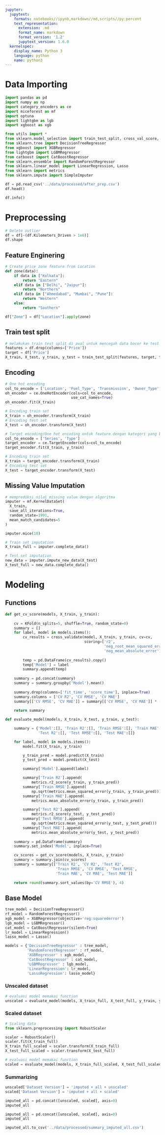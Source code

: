 ```yaml
---
jupyter:
  jupytext:
    formats: notebooks//ipynb,markdown//md,scripts//py:percent
    text_representation:
      extension: .md
      format_name: markdown
      format_version: '1.2'
      jupytext_version: 1.6.0
  kernelspec:
    display_name: Python 3
    language: python
    name: python3
---
```


# Data Importing

```python
import pandas as pd
import numpy as np
import category_encoders as ce
import miceforest as mf
import optuna
import lightgbm as lgb
import xgboost as xgb

from utils import *
from sklearn.model_selection import train_test_split, cross_val_score, cross_validate, KFold
from sklearn.tree import DecisionTreeRegressor
from xgboost import XGBRegressor
from lightgbm import LGBMRegressor
from catboost import CatBoostRegressor
from sklearn.ensemble import RandomForestRegressor
from sklearn.linear_model import LinearRegression, Lasso
from sklearn import metrics
from sklearn.impute import SimpleImputer
```

```python
df = pd.read_csv('../data/processed/after_prep.csv')
df.head()
```

```python
df.info()
```

<!-- #region id="g1GS1AAUZIt9" -->
# Preprocessing
<!-- #endregion -->

```python execution={"iopub.execute_input": "2020-10-15T12:50:17.869621Z", "iopub.status.busy": "2020-10-15T12:50:17.869621Z", "iopub.status.idle": "2020-10-15T12:50:17.883583Z", "shell.execute_reply": "2020-10-15T12:50:17.882586Z", "shell.execute_reply.started": "2020-10-15T12:50:17.869621Z"} id="INV8VvOYZItN"
# Delete outlier
df = df[~(df.Kilometers_Driven > 1e6)]
df.shape
```

## Feature Enginering

```python
# Create price zone feature from Location
def zone(data):
    if data in ["Kolkata"]:
        return "Eastern"
    elif data in ["Delhi", "Jaipur"]:
        return "Northern"
    elif data in ["Ahmedabad", "Mumbai", "Pune"]:
        return "Western"
    else:
        return "Southern"

df["Zone"] = df["Location"].apply(zone)
```

<!-- #region id="yEgVyyNSZIt9" -->
## Train test split
<!-- #endregion -->

```python execution={"iopub.execute_input": "2020-10-15T12:50:17.884579Z", "iopub.status.busy": "2020-10-15T12:50:17.884579Z", "iopub.status.idle": "2020-10-15T12:50:17.898543Z", "shell.execute_reply": "2020-10-15T12:50:17.897546Z", "shell.execute_reply.started": "2020-10-15T12:50:17.884579Z"} id="nPxFt6bSZIt-" outputId="2b131b44-7d5e-469d-9e5f-0bc241abd283"
# melakukan train test split di awal untuk mencegah data bocor ke test set saat dilakukan encoding/imputation
features = df.drop(columns=['Price'])
target = df['Price']
X_train, X_test, y_train, y_test = train_test_split(features, target, test_size=0.25, random_state=0)
```

<!-- #region id="oxqsMHrKZIuA" -->
## Encoding
<!-- #endregion -->

```python cell_id="00036-c7e04c20-9ab9-48dc-a699-9e7a06582a8c" execution={"iopub.execute_input": "2020-10-15T12:50:17.900538Z", "iopub.status.busy": "2020-10-15T12:50:17.899538Z", "iopub.status.idle": "2020-10-15T12:50:18.100999Z", "shell.execute_reply": "2020-10-15T12:50:18.100001Z", "shell.execute_reply.started": "2020-10-15T12:50:17.900538Z"} id="_0criLnZIakn" output_cleared=false tags=[]
# One hot encoding
col_to_encode = ['Location', 'Fuel_Type', 'Transmission', 'Owner_Type', 'Brand', 'Zone']
oh_encoder = ce.OneHotEncoder(cols=col_to_encode,
                              use_cat_names=True)
oh_encoder.fit(X_train)

# Encoding train set
X_train = oh_encoder.transform(X_train)
# Encoding test set
X_test = oh_encoder.transform(X_test)
```

```python execution={"iopub.execute_input": "2020-10-15T12:50:18.102994Z", "iopub.status.busy": "2020-10-15T12:50:18.101997Z", "iopub.status.idle": "2020-10-15T12:50:18.179789Z", "shell.execute_reply": "2020-10-15T12:50:18.178825Z", "shell.execute_reply.started": "2020-10-15T12:50:18.102994Z"} id="kcMLnvJxZIuD"
# Target encoding/One hot encoding untuk feature dengan kategori yang banyak
col_to_encode = ['Series', 'Type']
target_encoder = ce.TargetEncoder(cols=col_to_encode)
target_encoder.fit(X_train, y_train)

# Encoding train set
X_train = target_encoder.transform(X_train)
# Encoding test set
X_test = target_encoder.transform(X_test)
```

<!-- #region id="6MJs1hK7Iv1N" -->
## Missing Value Imputation
<!-- #endregion -->

```python execution={"iopub.execute_input": "2020-10-15T12:50:18.181784Z", "iopub.status.busy": "2020-10-15T12:50:18.180785Z", "iopub.status.idle": "2020-10-15T12:50:29.221721Z", "shell.execute_reply": "2020-10-15T12:50:29.221721Z", "shell.execute_reply.started": "2020-10-15T12:50:18.181784Z"} id="ccgkETh_Iv1O"
# memprediksi nilai missing value dengan algoritma 
imputer = mf.KernelDataSet(
  X_train,
  save_all_iterations=True,
  random_state=1991,
  mean_match_candidates=5
)

imputer.mice(10)
```

```python execution={"iopub.execute_input": "2020-10-15T12:50:29.221721Z", "iopub.status.busy": "2020-10-15T12:50:29.221721Z", "iopub.status.idle": "2020-10-15T12:50:29.238494Z", "shell.execute_reply": "2020-10-15T12:50:29.237530Z", "shell.execute_reply.started": "2020-10-15T12:50:29.221721Z"} id="e_zrbZk6Iv1S"
# Train set imputation
X_train_full = imputer.complete_data()
```

```python execution={"iopub.execute_input": "2020-10-15T12:50:29.239490Z", "iopub.status.busy": "2020-10-15T12:50:29.239490Z", "iopub.status.idle": "2020-10-15T12:50:31.718460Z", "shell.execute_reply": "2020-10-15T12:50:31.718460Z", "shell.execute_reply.started": "2020-10-15T12:50:29.239490Z"} id="s3TrxVjQIv1Z"
# Test set imputation
new_data = imputer.impute_new_data(X_test)
X_test_full = new_data.complete_data()
```

<!-- #region id="wV2sjkqEZIup" -->
# Modeling
<!-- #endregion -->

<!-- #region id="4g_nWqotKl6_" -->
## Functions
<!-- #endregion -->

```python execution={"iopub.execute_input": "2020-10-15T12:50:31.718460Z", "iopub.status.busy": "2020-10-15T12:50:31.718460Z", "iopub.status.idle": "2020-10-15T12:50:31.734258Z", "shell.execute_reply": "2020-10-15T12:50:31.733261Z", "shell.execute_reply.started": "2020-10-15T12:50:31.718460Z"} id="Qp4QHIuFZIuq"
def get_cv_score(models, X_train, y_train):
    
    cv = KFold(n_splits=5, shuffle=True, random_state=0)
    summary = []
    for label, model in models.items():
        cv_results = cross_validate(model, X_train, y_train, cv=cv, 
                                    scoring=['r2',
                                             'neg_root_mean_squared_error',
                                             'neg_mean_absolute_error'])
        
        temp = pd.DataFrame(cv_results).copy()
        temp['Model'] = label
        summary.append(temp)
    
    summary = pd.concat(summary)
    summary = summary.groupby('Model').mean()
    
    summary.drop(columns=['fit_time', 'score_time'], inplace=True)
    summary.columns = ['CV R2', 'CV RMSE', 'CV MAE']
    summary[['CV RMSE', 'CV MAE']] = summary[['CV RMSE', 'CV MAE']] * -1
    
    return summary
```

```python execution={"iopub.execute_input": "2020-10-15T12:50:31.735253Z", "iopub.status.busy": "2020-10-15T12:50:31.735253Z", "iopub.status.idle": "2020-10-15T12:50:31.750216Z", "shell.execute_reply": "2020-10-15T12:50:31.749219Z", "shell.execute_reply.started": "2020-10-15T12:50:31.735253Z"} id="BXEr8F5VZIu0"
def evaluate_model(models, X_train, X_test, y_train, y_test):

    summary = {'Model':[], 'Train R2':[], 'Train RMSE':[], 'Train MAE':[],
               'Test R2':[], 'Test RMSE':[], 'Test MAE':[]}

    for label, model in models.items():
        model.fit(X_train, y_train)

        y_train_pred = model.predict(X_train)
        y_test_pred = model.predict(X_test)

        summary['Model'].append(label)

        summary['Train R2'].append(
            metrics.r2_score(y_train, y_train_pred))
        summary['Train RMSE'].append(
            np.sqrt(metrics.mean_squared_error(y_train, y_train_pred)))
        summary['Train MAE'].append(
            metrics.mean_absolute_error(y_train, y_train_pred))

        summary['Test R2'].append(
            metrics.r2_score(y_test, y_test_pred))
        summary['Test RMSE'].append(
            np.sqrt(metrics.mean_squared_error(y_test, y_test_pred)))
        summary['Test MAE'].append(
            metrics.mean_absolute_error(y_test, y_test_pred))
    
    summary = pd.DataFrame(summary)
    summary.set_index('Model', inplace=True)

    cv_scores = get_cv_score(models, X_train, y_train)
    summary = summary.join(cv_scores)
    summary = summary[['Train R2', 'CV R2', 'Test R2',
                       'Train RMSE', 'CV RMSE', 'Test RMSE',
                       'Train MAE', 'CV MAE', 'Test MAE']]
    
    return round(summary.sort_values(by='CV RMSE'), 4)
```

<!-- #region id="aR4Sp3UCZIu2" -->
## Base Model
<!-- #endregion -->

```python execution={"iopub.execute_input": "2020-10-15T12:50:31.751211Z", "iopub.status.busy": "2020-10-15T12:50:31.751211Z", "iopub.status.idle": "2020-10-15T12:50:31.765176Z", "shell.execute_reply": "2020-10-15T12:50:31.764178Z", "shell.execute_reply.started": "2020-10-15T12:50:31.751211Z"} id="Oux2OxeDZIu2"
tree_model = DecisionTreeRegressor()
rf_model = RandomForestRegressor()
xgb_model = XGBRegressor(objective='reg:squarederror')
lgb_model = LGBMRegressor()
cat_model = CatBoostRegressor(silent=True)
lr_model = LinearRegression()
lasso_model = Lasso()

models = {'DecisionTreeRegressor' : tree_model,
          'RandomForestRegressor' : rf_model,
          'XGBRegressor' : xgb_model,
          'CatBoostRegressor' : cat_model,
          'LGBMRegressor' : lgb_model,
          'LinearRegression': lr_model,
          'LassoRegression': lasso_model}
```

<!-- #region id="kCSEOF35MoSB" -->
### Unscaled dataset
<!-- #endregion -->

```python colab={"base_uri": "https://localhost:8080/", "height": 297} execution={"iopub.execute_input": "2020-10-15T12:50:31.768167Z", "iopub.status.busy": "2020-10-15T12:50:31.767170Z", "iopub.status.idle": "2020-10-15T12:51:28.813751Z", "shell.execute_reply": "2020-10-15T12:51:28.812752Z", "shell.execute_reply.started": "2020-10-15T12:50:31.768167Z"} executionInfo={"elapsed": 38364, "status": "ok", "timestamp": 1602353945658, "user": {"displayName": "Abdillah Fikri", "photoUrl": "", "userId": "04470220666512949031"}, "user_tz": -420} id="DgfsmUm-HqGG" outputId="890d1059-fe50-4ed7-87d9-16413c775534"
# evaluasi model memakai function
unscaled = evaluate_model(models, X_train_full, X_test_full, y_train, y_test)
```

<!-- #region id="AodaQJBNMtob" -->
### Scaled dataset
<!-- #endregion -->

```python execution={"iopub.execute_input": "2020-10-15T12:51:28.815746Z", "iopub.status.busy": "2020-10-15T12:51:28.815746Z", "iopub.status.idle": "2020-10-15T12:51:28.893537Z", "shell.execute_reply": "2020-10-15T12:51:28.892540Z", "shell.execute_reply.started": "2020-10-15T12:51:28.815746Z"} id="2lQZQbORMwYB"
# Scaling data
from sklearn.preprocessing import RobustScaler

scaler = RobustScaler()
scaler.fit(X_train_full)
X_train_full_scaled = scaler.transform(X_train_full)
X_test_full_scaled = scaler.transform(X_test_full)
```

```python colab={"base_uri": "https://localhost:8080/", "height": 297} execution={"iopub.execute_input": "2020-10-15T12:51:28.896529Z", "iopub.status.busy": "2020-10-15T12:51:28.895532Z", "iopub.status.idle": "2020-10-15T12:52:30.847826Z", "shell.execute_reply": "2020-10-15T12:52:30.847826Z", "shell.execute_reply.started": "2020-10-15T12:51:28.896529Z"} executionInfo={"elapsed": 81010, "status": "ok", "timestamp": 1602353988430, "user": {"displayName": "Abdillah Fikri", "photoUrl": "", "userId": "04470220666512949031"}, "user_tz": -420} id="58C87fQHNRII" outputId="90af7df3-a745-4722-d77d-53f144212a91"
# evaluasi model memakai function
scaled = evaluate_model(models, X_train_full_scaled, X_test_full_scaled, y_train, y_test)
```

### Summarizing

```python execution={"iopub.execute_input": "2020-10-15T12:52:30.847826Z", "iopub.status.busy": "2020-10-15T12:52:30.847826Z", "iopub.status.idle": "2020-10-15T12:52:30.863806Z", "shell.execute_reply": "2020-10-15T12:52:30.862807Z", "shell.execute_reply.started": "2020-10-15T12:52:30.847826Z"} id="bg_vcQxLLg0n"
unscaled['Dataset Version'] = 'imputed + all + unscaled'
scaled['Dataset Version'] = 'imputed + all + scaled'
```

```python
imputed_all = pd.concat([unscaled, scaled], axis=0)
imputed_all
```

```python execution={"iopub.execute_input": "2020-10-15T12:52:30.865799Z", "iopub.status.busy": "2020-10-15T12:52:30.865799Z", "iopub.status.idle": "2020-10-15T12:52:30.911677Z", "shell.execute_reply": "2020-10-15T12:52:30.910679Z", "shell.execute_reply.started": "2020-10-15T12:52:30.865799Z"}
imputed_all = pd.concat([unscaled, scaled], axis=0)
imputed_all
```

```python execution={"iopub.execute_input": "2020-10-15T12:52:30.916663Z", "iopub.status.busy": "2020-10-15T12:52:30.916663Z", "iopub.status.idle": "2020-10-15T12:52:30.943590Z", "shell.execute_reply": "2020-10-15T12:52:30.942594Z", "shell.execute_reply.started": "2020-10-15T12:52:30.916663Z"}
imputed_all.to_csv('../data/processed/summary_imputed_all.csv')
```
